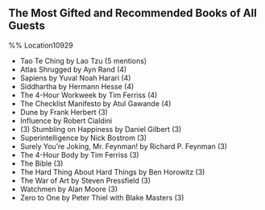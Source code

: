 ## The Most Gifted and Recommended Books of All Guests 
%% Location10929 
- Tao Te Ching by Lao Tzu (5 mentions)
- Atlas Shrugged by Ayn Rand (4)
- Sapiens by Yuval Noah Harari (4)
- Siddhartha by Hermann Hesse (4)
- The 4-Hour Workweek by Tim Ferriss (4)
- The Checklist Manifesto by Atul Gawande (4)
- Dune by Frank Herbert (3)
- Influence by Robert Cialdini
- (3) Stumbling on Happiness by Daniel Gilbert (3)
- Superintelligence by Nick Bostrom (3)
- Surely You’re Joking, Mr. Feynman! by Richard P. Feynman (3)
- The 4-Hour Body by Tim Ferriss (3)
- The Bible (3)
- The Hard Thing About Hard Things by Ben Horowitz (3)
- The War of Art by Steven Pressfield (3)
- Watchmen by Alan Moore (3)
- Zero to One by Peter Thiel with Blake Masters (3) 
